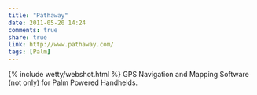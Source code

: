 ```yaml
---
title: "Pathaway"
date: 2011-05-20 14:24
comments: true
share: true
link: http://www.pathaway.com/
tags: [Palm]
---
```

{% include wetty/webshot.html %} GPS Navigation and Mapping Software (not only) for Palm Powered Handhelds.
